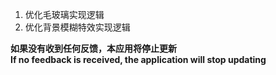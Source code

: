 ﻿1. 优化毛玻璃实现逻辑
2. 优化背景模糊特效实现逻辑
   
**如果没有收到任何反馈，本应用将停止更新   
If no feedback is received, the application will stop updating**